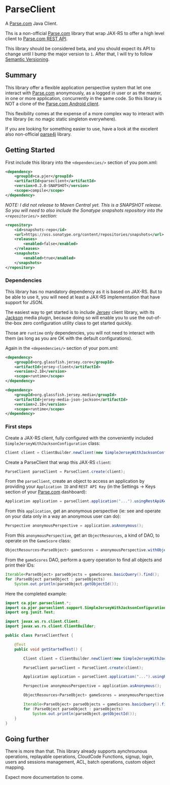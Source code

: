 # ParseClient

A [Parse.com](Parse.com) Java Client.

Ths is a non-official [Parse.com](https://www.parse.com) library that wrap JAX-RS to offer a high level client to [Parse.com REST API](https://www.parse.com/docs/rest/).

This library should be considered beta, and you should expect its API to change until I bump the major version to `1`. After that, I will try to follow [Semantic Versioning](http://semver.org/).

## Summary 

This library offer a flexible application perspective system that let one interact with [Parse.com](https://www.parse.com) anonymously, as a logged in user or as the master, in one or more application, concurrently in the same code. So this library is NOT a clone of the [Parse.com Android client](https://www.parse.com/docs/android/).

This flexibility comes at the expense of a more complex way to interact with the library (ie: no magic static singleton everywhere).

If you are looking for something easier to use, have a look at the excelent also non-official [parse4j](https://github.com/thiagolocatelli/parse4j) library.

## Getting Started

First include this library into the `<dependencies/>` section of you pom.xml:

```xml
<dependency>
    <groupId>ca.pjer</groupId>
    <artifactId>parseclient</artifactId>
    <version>0.2.0-SNAPSHOT</version>
    <scope>compile</scope>
</dependency>
```

*NOTE: I did not release to Maven Central yet. This is a SNAPSHOT release. So you will need to also include the Sonatype snapshots repository into the `<repositories/>` section:*

```xml
<repository>
    <id>snapshots-repo</id>
    <url>https://oss.sonatype.org/content/repositories/snapshots</url>
    <releases>
        <enabled>false</enabled>
    </releases>
    <snapshots>
        <enabled>true</enabled>
    </snapshots>
</repository>
```


### Dependencies

This library has no mandatory dependency as it is based on JAX-RS. But to be able to use it, you will need at least a JAX-RS implementation that have support for JSON.

The easiest way to get started is to include [Jersey](https://jersey.java.net/) client library, with its [Jackson](http://wiki.fasterxml.com/JacksonHome) media plugin, because doing so will enable you to use the out-of-the-box zero configuration utility class to get started quickly.

Those are `runtime` only dependencies, you will not need to interact with them (as long as you are OK with the default configurations).

Again in the `<dependencies/>` section of your pom.xml:

```xml
<dependency>
    <groupId>org.glassfish.jersey.core</groupId>
    <artifactId>jersey-client</artifactId>
    <version>2.18</version>
    <scope>runtime</scope>
</dependency>

<dependency>
    <groupId>org.glassfish.jersey.media</groupId>
    <artifactId>jersey-media-json-jackson</artifactId>
    <version>2.18</version>
    <scope>runtime</scope>
</dependency>
```

### First steps

Create a JAX-RS client, fully configured with the conveniently included `SimpleJerseyWithJacksonConfiguration` class:

```java
Client client = ClientBuilder.newClient(new SimpleJerseyWithJacksonConfiguration());

```

Create a ParseClient that wrap this JAX-RS `client`:
 
```java
ParseClient parseClient = ParseClient.create(client);
```

From the `parseClient`, create an object to access an application by providing your `Application ID` and `REST API Key` (in the Settings -> Keys section of your [Parse.com](https://www.parse.com) dashboard):
 
```java
Application application = parseClient.application("...").usingRestApiKey("...");
```

From this `application`, get an anonymous perspective (ie: see and operate on your data only in a way an anonymous user can do):

```java
Perspective anonymousPerspective = application.asAnonymous();
```

From this `anonymousPerspective`, get an `ObjectResources`, a kind of DAO, to operate on the `GameScore` class:

```java
ObjectResources<ParseObject> gameScores = anonymousPerspective.withObjects("GameScore");

```

From the `gameScores` DAO, perform a query operation to find all objects and print their IDs:

```java
Iterable<ParseObject> parseObjects = gameScores.basicQuery().find();
for (ParseObject parseObject : parseObjects)
    System.out.println(parseObject.getObjectId());

```

Here the completed example:

```java
import ca.pjer.parseclient.*;
import ca.pjer.parseclient.support.SimpleJerseyWithJacksonConfiguration;
import org.junit.Test;

import javax.ws.rs.client.Client;
import javax.ws.rs.client.ClientBuilder;

public class ParseClientTest {

	@Test
	public void getStartedTest() {

		Client client = ClientBuilder.newClient(new SimpleJerseyWithJacksonConfiguration());

		ParseClient parseClient = ParseClient.create(client);

		Application application = parseClient.application("...").usingRestApiKey("...");

		Perspective anonymousPerspective = application.asAnonymous();

		ObjectResources<ParseObject> gameScores = anonymousPerspective.withObjects("GameScore");

		Iterable<ParseObject> parseObjects = gameScores.basicQuery().find();
		for (ParseObject parseObject : parseObjects)
			System.out.println(parseObject.getObjectId());
	}
}

```

## Going further

There is more than that. This library already supports aynchrounous operations, replayable operations, CloudCode Functions, signup, login, users and sessions management, ACL, batch operations, custom object mapping.

Expect more documentation to come.
